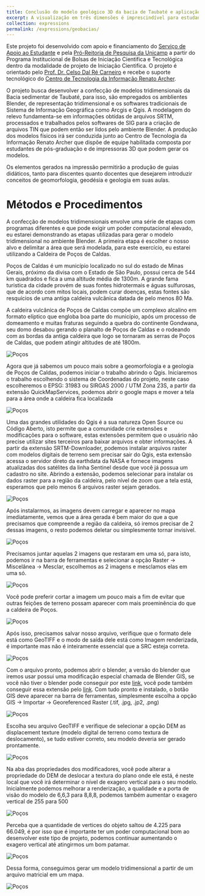 ```yaml
---
title: Conclusão do modelo geológico 3D da bacia de Taubaté e aplicação na pesquisa educacional em Geociências
excerpt: A visualização em três dimensões é imprescindível para estudantes e profissionais de Geologia pois facilita o entendimento de corpos rochosos e dos processos que controlam a dinâmica terrestre. Modelos 3D são essenciais em diversas áreas de atuação, como prospecção de minérios e hidrocarbonetos. O projeto da Bacia de Taubaté dará continuidade a projetos anteriores, que desenvolvem modelos físicos de algumas bacias brasileiras. 
collection: expressions
permalink: /expressions/geobacias/ 
---
```


Este projeto foi desenvolvido com apoio e financiamento do [Serviço de Apoio ao Estudante](https://www.sae.unicamp.br/portal/pt/) e pela [Pró-Reitoria de Pesquisa da Unicamp](https://www.prp.unicamp.br/iniciacao-cientifica/pibic-pibiti/programas/pibic/#:~:text=O%20objetivo%20do%20Programa%20Institucional,da%20Unicamp%2C%20outorgando%20bolsas%20no) a partir do Programa Institucional de Bolsas de Iniciação Cientifica e Tecnológica dentro da modalidade de projeto de Iniciação Cientifica. O projeto é orientado pelo [Prof. Dr. Celso Dal Ré Carneiro](https://ige.unicamp.br/colaborador/celso-dal-re-carneiro) e recebe o suporte tecnológico do [Centro de Tecnologia da Informação Renato Archer](https://www1.cti.gov.br/pt-br).

O projeto busca desenvolver a confecção de modelos tridimensionais da Bacia sedimentar de Taubaté, para isso, são empregados os amblientes Blender, de representação tridimensional e os softwares tradicionais de Sistema de Informação Geográfica como Arcgis e Qgis. A modelagem do relevo fundamenta-se em informações obtidas de arquivos SRTM, processados e trabalhados pelos softwares de SIG para a criação de arquivos TIN que podem então ser lidos pelo ambiente Blender. A produção dos modelos físicos irá ser conduzida junto ao Centro de Tecnologia da Informação Renato Archer que dispõe de equipe habilitada composta por estudantes de pós-graduação e de impressoras 3D que podem gerar os modelos.

Os elementos gerados na impressão permitirão a produção de guias didáticos, tanto para discentes quanto docentes que desejarem introduzir conceitos de geomorfologia, geodésia e geologia em suas aulas.

# Métodos e Procedimentos

A confecção de modelos tridimensionais envolve uma série de etapas com programas diferentes e que pode exigir um poder computacional elevado, eu estarei demonstrando as etapas utilizadas para gerar o modelo tridimensional no ambiente Blender. A primeira etapa é escolher o nosso alvo e delimitar a área que será modelada, para este exercício, eu estarei utilizando a Caldeira de Poços de Caldas. 

Poços de Caldas é um município localizado no sul do estado de Minas Gerais, próximo da divisa com o Estado de São Paulo, possui cerca de 544 km quadrados e fica a uma altitude média de 1300m. A grande fama turistica da cidade provém de suas fontes hidrotermais e águas sulfurosas, que de acordo com mitos locais, podem curar doenças, estas fontes são resquícios de uma antiga caldeira vulcânica datada de pelo menos 80 Ma.

 A caldeira vulcânica de Poços de Caldas compõe um complexo alcalino em formato elíptico que engloba boa parte do município, após um processo de domeamento e muitas fraturas seguindo a quebra do continente Gondwana, seu domo desabou gerando o planalto de Poços de Caldas e o rodeando com as bordas da antiga caldeira que logo se tornaram as serras de Poços de Caldas, que podem atingir altitudes de até 1800m.

![Poços](https://raw.githubusercontent.com/ReySouza/geo/master/poçosdecaldas.jpg)
 
 Agora que já sabemos um pouco mais sobre a geomorfologia e a geologia de Poços de Caldas, podemos iniciar o trabalho abrindo o Qgis. Iniciaremos o trabalho escolhendo o sistema de Coordenadas do projeto, neste caso escolheremos o EPSG: 31983 ou SIRGAS 2000 / UTM Zona 23S, a partir da extensão QuickMapServices, podemos abrir o google maps e mover a tela para a área onde a caldeira fica localizada

![Poços](https://raw.githubusercontent.com/ReySouza/geo/master/Passo1.PNG)

Uma das grandes utilidades do Qgis é a sua natureza Open Source ou Código Aberto, isto permite que a comunidade crie extensões e modificações para o software, estas extensões permitem que o usuário não precise utilizar sites terceiros para baixar arquivos e obter informações. A partir da extensão SRTM-Downloader, podemos instalar arquivos raster com modelos digitais de terreno sem precisar sair do Qgis, esta extensão acessa o servidor direto da earthdata da NASA e fornece imagens atualizadas dos satélites da linha Sentinel desde que você já possua um cadastro no site. Abrindo a extensão, podemos selecionar para instalar os dados raster para a região da caldeira, pelo nível de zoom que a tela está, esperamos que pelo menos 6 arquivos raster sejam gerados.

![Poços](https://raw.githubusercontent.com/ReySouza/geo/master/Passo2.PNG)

Após instalarmos, as imagens devem carregar e aparecer no mapa imediatamente, vemos que a área gerada é bem maior do que a que precisamos que compreende a região da caldeira, só iremos precisar de 2 dessas imagens, o resto podemos deletar ou simplesmente tornar invisivel.

![Poços](https://raw.githubusercontent.com/ReySouza/geo/master/Passo3.PNG)

Precisamos juntar aquelas 2 imagens que restaram em uma só, para isto, podemos ir na barra de ferramentas e selecionar a opção Raster -> Miscelânea -> Mesclar, escolhemos as 2 imagens e mesclamos elas em uma só.

![Poços](https://raw.githubusercontent.com/ReySouza/geo/master/Passo4.PNG)

Você pode preferir cortar a imagem um pouco mais a fim de evitar que outras feições de terreno possam aparecer com mais proeminência do que a caldeira de Poços.

![Poços](https://raw.githubusercontent.com/ReySouza/geo/master/Passo5.PNG)

Após isso, precisamos salvar nosso arquivo, verifique que o formato dele está como GeoTIFF e o modo de saída dele está como Imagem renderizada, é importante mas não é inteiramente essencial que a SRC esteja correta.

![Poços](https://raw.githubusercontent.com/ReySouza/geo/master/Passo6.PNG)

Com o arquivo pronto, podemos abrir o blender, a versão do blender que iremos usar possui uma modificação especial chamada de Blender GIS, se você não tiver o blender pode conseguir por este [link](https://www.blender.org/download/), você pode também conseguir essa extensão pelo [link](https://github.com/domlysz/BlenderGIS). Com tudo pronto e instalado, o botão GIS deve aparecer na barra de ferramentas, simplesmente escolha a opção GIS -> Importar -> Georeferenced Raster (.tif, .jpg, .jp2, .png)

![Poços](https://raw.githubusercontent.com/ReySouza/geo/master/Passo7.png)

Escolha seu arquivo GeoTIFF e verifique de selecionar a opção DEM as displacement texture (modelo digital de terreno como textura de deslocamento), se tudo estiver correto, seu modelo deveria ser gerado prontamente.

![Poços](https://raw.githubusercontent.com/ReySouza/geo/master/Passo8.PNG)

Na aba das propriedades dos modificadores, você pode alterar a propriedade do DEM de deslocar a textura do plano onde ele está, é neste local que você irá determinar o nível de exagero vertical para o seu modelo. Inicialmente podemos melhorar a renderização, a qualidade e a porta de visão do modelo de 6,6,3 para 8,8,8, podemos também aumentar o exagero vertical de 255 para 500

![Poços](https://raw.githubusercontent.com/ReySouza/geo/master/Passo9.PNG)

Perceba que a quantidade de vertices do objeto saltou de 4.225 para 66.049, é por isso que é importante ter um poder computacional bom ao desenvolver este tipo de projeto, podemos continuar aumentando o exagero vertical até atingirmos um bom patamar.

![Poços](https://raw.githubusercontent.com/ReySouza/geo/master/Passo10.PNG)

Dessa forma, conseguimos gerar um modelo tridimensional a partir de um arquivo matricial em um mapa.

![Poços](https://raw.githubusercontent.com/ReySouza/geo/master/Passo11.PNG)
